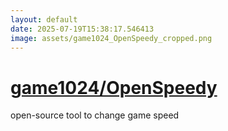 ```yaml
---
layout: default
date: 2025-07-19T15:38:17.546413
image: assets/game1024_OpenSpeedy_cropped.png
---
```


# [game1024/OpenSpeedy](https://github.com/game1024/OpenSpeedy)

open-source tool to change game speed
